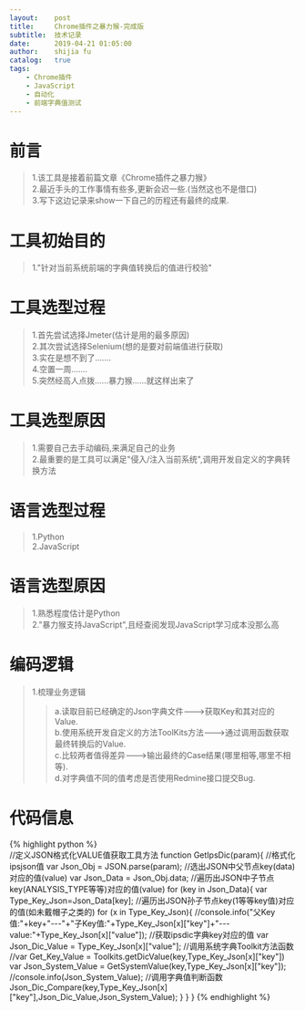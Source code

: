 ```yaml
---
layout:    post
title:     Chrome插件之暴力猴-完成版
subtitle:  技术记录
date:      2019-04-21 01:05:00
author:    shijia fu
catalog:   true
tags:
    - Chrome插件
    - JavaScript
    - 自动化
    - 前端字典值测试
---
```


# 前言   
> 1.该工具是接着前篇文章《Chrome插件之暴力猴》   
> 2.最近手头的工作事情有些多,更新会迟一些.(当然这也不是借口)   
> 3.写下这边记录来show一下自己的历程还有最终的成果.   

# 工具初始目的    
> 1."针对当前系统前端的字典值转换后的值进行校验"   

# 工具选型过程   
> 1.首先尝试选择Jmeter(估计是用的最多原因)   
> 2.其次尝试选择Selenium(想的是要对前端值进行获取)    
> 3.实在是想不到了.......    
> 4.空置一周.......    
> 5.突然经高人点拨......暴力猴......就这样出来了   

# 工具选型原因   
> 1.需要自己去手动编码,来满足自己的业务   
> 2.最重要的是工具可以满足"侵入/注入当前系统",调用开发自定义的字典转换方法   

# 语言选型过程    
> 1.Python   
> 2.JavaScript      

# 语言选型原因    
> 1.熟悉程度估计是Python    
> 2."暴力猴支持JavaScript",且经查阅发现JavaScript学习成本没那么高   

# 编码逻辑   
> 1.梳理业务逻辑  
>> a.读取目前已经确定的Json字典文件--->获取Key和其对应的Value.   
>> b.使用系统开发自定义的方法ToolKits方法--->通过调用函数获取最终转换后的Value.   
>> c.比较两者值得差异--->输出最终的Case结果(哪里相等,哪里不相等).    
>> d.对字典值不同的值考虑是否使用Redmine接口提交Bug.    

# 代码信息   
{% highlight python %}   
     //定义JSON格式化VALUE值获取工具方法
     function GetIpsDic(param){
     //格式化ipsjson值
     var Json_Obj = JSON.parse(param);
     //选出JSON中父节点key(data)对应的值(value)
     var Json_Data = Json_Obj.data;
     //遍历出JSON中子节点key(ANALYSIS_TYPE等等)对应的值(value)
     for (key in Json_Data){
       var Type_Key_Json=Json_Data[key];
       //遍历出JSON孙子节点key(1等等key值)对应的值(如未戴帽子之类的)
       for (x in Type_Key_Json){
         //console.info("父Key值:"+key+"---"+"子Key值:"+Type_Key_Json[x]["key"]+"---value:"+Type_Key_Json[x]["value"]);
         //获取ipsdic字典key对应的值
         var Json_Dic_Value = Type_Key_Json[x]["value"];
         //调用系统字典Toolkit方法函数
         //var Get_Key_Value = Toolkits.getDicValue(key,Type_Key_Json[x]["key"])
         var Json_System_Value = GetSystemValue(key,Type_Key_Json[x]["key"]);
         //console.info(Json_System_Value);
         //调用字典值判断函数
         Json_Dic_Compare(key,Type_Key_Json[x]["key"],Json_Dic_Value,Json_System_Value);
       }
     }
   }
{% endhighlight %}    
